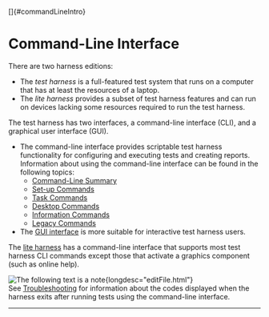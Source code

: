 <!---
  $Id$

  Copyright (c) 2001, 2024, Oracle and/or its affiliates. All rights reserved.
  DO NOT ALTER OR REMOVE COPYRIGHT NOTICES OR THIS FILE HEADER.

  This code is free software; you can redistribute it and/or modify it
  under the terms of the GNU General Public License version 2 only, as
  published by the Free Software Foundation.  Oracle designates this
  particular file as subject to the "Classpath" exception as provided
  by Oracle in the LICENSE file that accompanied this code.

  This code is distributed in the hope that it will be useful, but WITHOUT
  ANY WARRANTY; without even the implied warranty of MERCHANTABILITY or
  FITNESS FOR A PARTICULAR PURPOSE.  See the GNU General Public License
  version 2 for more details (a copy is included in the LICENSE file that
  accompanied this code).

  You should have received a copy of the GNU General Public License version
  2 along with this work; if not, write to the Free Software Foundation,
  Inc., 51 Franklin St, Fifth Floor, Boston, MA 02110-1301 USA.

  Please contact Oracle, 500 Oracle Parkway, Redwood Shores, CA 94065 USA
  or visit www.oracle.com if you need additional information or have any
  questions.
-->

[]{#commandLineIntro}

# Command-Line Interface

There are two harness editions:

-   The *test harness* is a full-featured test system that runs on a computer that has at least the
    resources of a laptop.
-   The *lite harness* provides a subset of test harness features and can run on devices lacking
    some resources required to run the test harness.

The test harness has two interfaces, a command-line interface (CLI), and a graphical user interface
(GUI).

-   The command-line interface provides scriptable test harness functionality for configuring and
    executing tests and creating reports. Information about using the command-line interface can be
    found in the following topics:
    -   [Command-Line Summary](commandLine.html)
    -   [Set-up Commands](setupCommands.html)
    -   [Task Commands](taskCommands.html)
    -   [Desktop Commands](desktopCommands.html)
    -   [Information Commands](displayHelp.html)
    -   [Legacy Commands](legacyCommands.html)
-   The [GUI interface](../ui/usingJT.html) is more suitable for interactive test harness users.

The [lite harness](lite.html) has a command-line interface that supports most test harness CLI
commands except those that activate a graphics component (such as online help).

![The following text is a note](../../images/hg_note.gif){longdesc="editFile.html"}\
See [Troubleshooting](troubleshooting.html) for information about the codes displayed when the
harness exits after running tests using the command-line interface.

----------------------------------------------------------------------------------------------------


